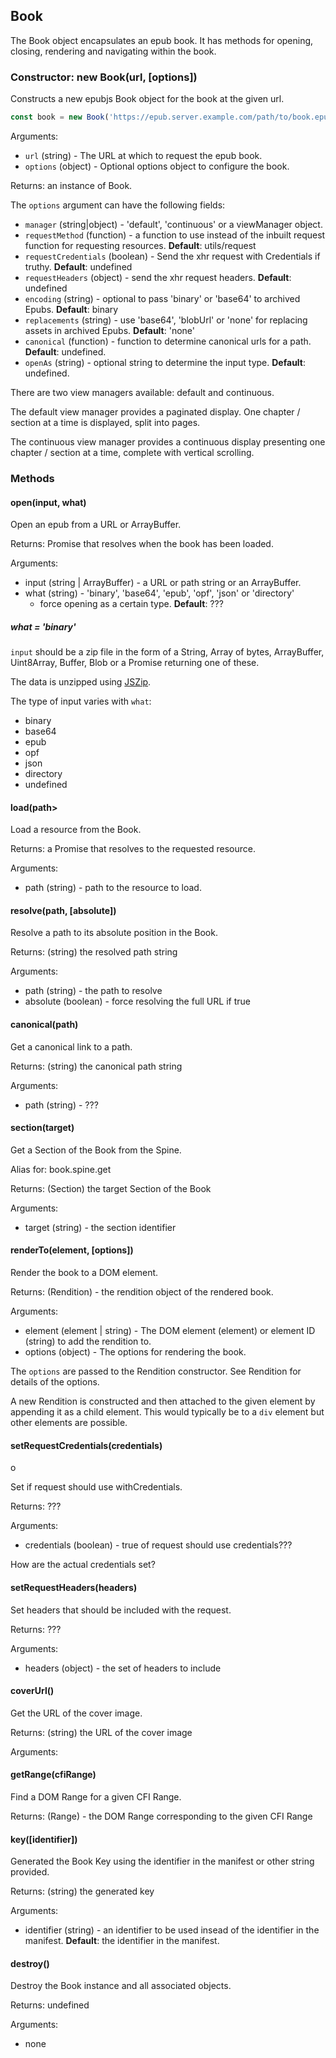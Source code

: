 <h2 id="book">Book</h2>

The Book object encapsulates an epub book. It has methods for opening,
closing, rendering and navigating within the book.

<h3 id="book.constructor">Constructor: new Book(url, [options])</h3>

Constructs a new epubjs Book object for the book at the given url.

```js
const book = new Book('https://epub.server.example.com/path/to/book.epub');
```
Arguments:
 
 * `url` (string) - The URL at which to request the epub book.
 * `options` (object) - Optional options object to configure the book.

Returns: an instance of Book.

The `options` argument can have the following fields:

 * `manager` (string\|object) - 'default', 'continuous' or a viewManager
   object.
 * `requestMethod` (function) - a function to use instead of the inbuilt request function for requesting resources.
 **Default**: utils/request
 * `requestCredentials` (boolean) - Send the xhr request with Credentials if truthy.
 **Default**: undefined
 * `requestHeaders` (object) - send the xhr request headers.
 **Default**: undefined
 * `encoding` (string) - optional to pass 'binary' or 'base64' to archived Epubs.
 **Default**: binary
 * `replacements` (string) - use 'base64', 'blobUrl' or 'none' for replacing
 assets in archived Epubs.
 **Default**: 'none'
 * `canonical` (function) - function to determine canonical urls for a path.
 **Default**: undefined.
 * `openAs` (string) - optional string to determine the input type.
 **Default**: undefined.


There are two view managers available: default and continuous.

The default view manager provides a paginated display. One chapter /
section at a time is displayed, split into pages.

The continuous view manager provides a continuous display presenting one
chapter / section at a time, complete with vertical scrolling.


<h3 id='book.methods'>Methods</h3>


<h4 id="book.open">open(input, what)</h4>

Open an epub from a URL or ArrayBuffer.

Returns: Promise that resolves when the book has been loaded.

Arguments:

 * input (string \| ArrayBuffer) - a URL or path string or an ArrayBuffer.
 * what (string) - 'binary', 'base64', 'epub', 'opf', 'json' or 'directory'
   - force opening as a certain type. **Default**: ???


<h5>what = 'binary'</h5>

`input` should be a zip file in the form of a String, Array of bytes,
ArrayBuffer, Uint8Array, Buffer, Blob or a Promise returning one of these.

The data is unzipped using [JSZip](https://stuk.github.io/jszip/).

The type of input varies with `what`:

 * binary
 * base64
 * epub
 * opf
 * json
 * directory
 * undefined


<h4 id="book.load">load(path></h4>

Load a resource from the Book.

Returns: a Promise that resolves to the requested resource.

Arguments:

 * path (string) - path to the resource to load.

<h4 id="book.resolve">resolve(path, [absolute])</h4>

Resolve a path to its absolute position in the Book.

Returns: (string) the resolved path string

Arguments:

 * path (string) - the path to resolve
 * absolute (boolean) - force resolving the full URL if true

<h4 id="book.canonical">canonical(path)</h4>

Get a canonical link to a path.

Returns: (string) the canonical path string

Arguments:

 * path (string) - ???

<h4 id="book.section">section(target)</h4>

Get a Section of the Book from the Spine.

Alias for: book.spine.get

Returns: (Section) the target Section of the Book

Arguments:

 * target (string) - the section identifier


<h4 id="book.renderto">renderTo(element, [options])</h4>

Render the book to a DOM element.

Returns: (Rendition) - the rendition object of the rendered book.

Arguments:

 * element (element \| string) - The DOM element (element) or element ID
   (string) to add the rendition to.
 * options (object) - The options for rendering the book.

The `options` are passed to the Rendition constructor. See Rendition for
details of the options.

A new Rendition is constructed and then attached to the given element by
appending it as a child element. This would typically be to a `div` element
but other elements are possible.

<h4 id="book.setRequestCredentials">setRequestCredentials(credentials)</h4>o

Set if request should use withCredentials.

Returns: ???

Arguments:

 * credentials (boolean) - true of request should use credentials???

How are the actual credentials set? 

<h4 id="book.setRequestHeaders">setRequestHeaders(headers)</h4>

Set headers that should be included with the request.

Returns: ???

Arguments:

 * headers (object) - the set of headers to include

<h4 id="book.coverUrl">coverUrl()</h4>

Get the URL of the cover image.

Returns: (string) the URL of the cover image

Arguments:

<h4 id="book.getRange">getRange(cfiRange)</h4>

Find a DOM Range for a given CFI Range.

Returns: (Range) - the DOM Range corresponding to the given CFI Range


<h4 id="book.key">key([identifier])</h4>

Generated the Book Key using the identifier in the manifest or other string
provided.

Returns: (string) the generated key

Arguments:

 * identifier (string) - an identifier to be used insead of the identifier
   in the manifest. **Default**: the identifier in the manifest.

<h4 id="book.destroy">destroy()</h4>

Destroy the Book instance and all associated objects.

Returns: undefined

Arguments:

 * none
